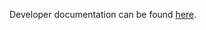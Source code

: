 Developer documentation can be found [here](https://github.com/MiBiPreT/mibitrans/blob/main/docs/getting-started/development.md).  
